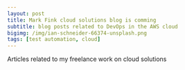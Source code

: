 ```yaml
---
layout: post
title: Mark Fink cloud solutions blog is comming
subtitle: blog posts related to DevOps in the AWS cloud
bigimg: /img/ian-schneider-66374-unsplash.png
tags: [test automation, cloud]
---
```

Articles related to my freelance work on cloud solutions
